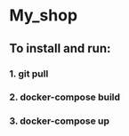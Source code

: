 # My_shop
## To install and run:
### 1. git pull
### 2. docker-compose build
### 3. docker-compose up

